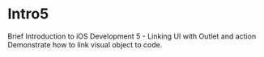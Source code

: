 # Intro5
Brief Introduction to iOS Development 5 - Linking UI with Outlet and action
Demonstrate how to link visual object to code.
